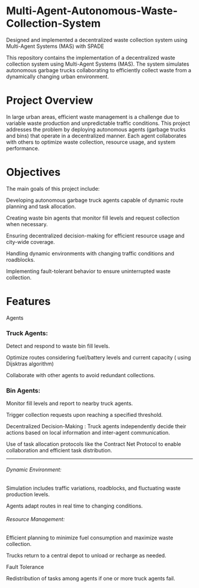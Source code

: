 # Multi-Agent-Autonomous-Waste-Collection-System
Designed and implemented a decentralized waste collection system using Multi-Agent Systems (MAS) with SPADE


This repository contains the implementation of a decentralized waste collection system using Multi-Agent Systems (MAS). The system simulates autonomous garbage trucks collaborating to efficiently collect waste from a dynamically changing urban environment.

# Project Overview
In large urban areas, efficient waste management is a challenge due to variable waste production and unpredictable traffic conditions. This project addresses the problem by deploying autonomous agents (garbage trucks and bins) that operate in a decentralized manner. Each agent collaborates with others to optimize waste collection, resource usage, and system performance.

# Objectives
The main goals of this project include:

Developing autonomous garbage truck agents capable of dynamic route planning and task allocation.

Creating waste bin agents that monitor fill levels and request collection when necessary.

Ensuring decentralized decision-making for efficient resource usage and city-wide coverage.

Handling dynamic environments with changing traffic conditions and roadblocks.

Implementing fault-tolerant behavior to ensure uninterrupted waste collection.

# Features

Agents

### Truck Agents:

Detect and respond to waste bin fill levels.

Optimize routes considering fuel/battery levels and current capacity ( using Dijsktras algorithm)

Collaborate with other agents to avoid redundant collections.

### Bin Agents:

Monitor fill levels and report to nearby truck agents.

Trigger collection requests upon reaching a specified threshold.

Decentralized Decision-Making : Truck agents independently decide their actions based on local information and inter-agent communication.

Use of task allocation protocols like the Contract Net Protocol to enable collaboration and efficient task distribution.


_________________________________________________________________________________________________________________________________________________________

###### Dynamic Environment:

Simulation includes traffic variations, roadblocks, and fluctuating waste production levels.

Agents adapt routes in real time to changing conditions.

###### Resource Management:

Efficient planning to minimize fuel consumption and maximize waste collection.

Trucks return to a central depot to unload or recharge as needed.

Fault Tolerance

Redistribution of tasks among agents if one or more truck agents fail.
